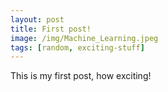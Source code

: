 ```yaml
---
layout: post
title: First post!
image: /img/Machine_Learning.jpeg
tags: [random, exciting-stuff]
---
```


This is my first post, how exciting!
